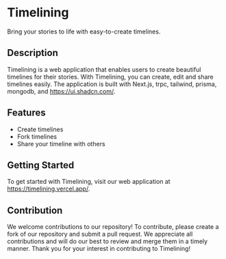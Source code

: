 # Timelining

Bring your stories to life with easy-to-create timelines.

## Description

Timelining is a web application that enables users to create beautiful timelines for their stories. With Timelining, you can create, edit and share timelines easily. The application is built with Next.js, trpc, tailwind, prisma, mongodb, and https://ui.shadcn.com/.

## Features

- Create timelines
- Fork timelines
- Share your timeline with others

## Getting Started

To get started with Timelining, visit our web application at https://timelining.vercel.app/.

## Contribution

We welcome contributions to our repository! To contribute, please create a fork of our repository and submit a pull request. We appreciate all contributions and will do our best to review and merge them in a timely manner. Thank you for your interest in contributing to Timelining!

